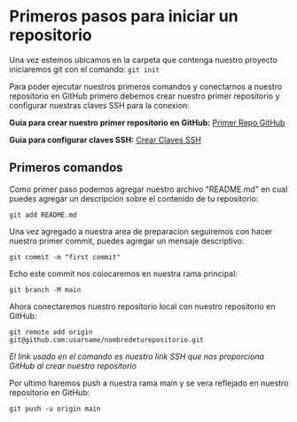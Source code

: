 # Primeros pasos para iniciar un repositorio
Una vez estemos ubicamos en la carpeta que contenga nuestro proyecto iniciaremos git con el comando:
`git init`

Para poder ejecutar nuestros primeros comandos y conectarnos a nuestro repositorio en GitHub primero debemos crear nuestro primer repositorio y configurar nuestras claves SSH para la conexion:

**Guia para crear nuestro primer repositorio en GitHub:** [Primer Repo GitHub](PrimerRepo_Github.md)

**Guia para configurar claves SSH:** [Crear Claves SSH](Claves_SSH.md)


## Primeros comandos

Como primer paso podemos agregar nuestro archivo "README.md" en cual puedes agregar un descripcion sobre el contenido de tu repositorio:

`git add README.md`

Una vez agregado a nuestra area de preparacion seguiremos con hacer nuestro primer commit, puedes agregar un mensaje descriptivo:

`git commit -m "first commit"`

Echo este commit nos colocaremos en nuestra rama principal: 

`git branch -M main`

Ahora conectaremos nuestro repositorio local con nuestro repositorio en GitHub:

`git remote add origin git@github.com:usarname/nombredeturepositorio.git`

*El link usado en el comando es nuestro link SSH que nos proporciona GitHub al crear nuestro repositorio*

Por ultimo haremos push a nuestra rama main y se vera reflejado en nuestro repositorio en GitHub:

`git push -u origin main`
